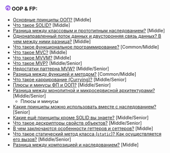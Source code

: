 <h3>
  <img src="../assets/WWW.png" width="16" height="16" />
  <span>OOP & FP:</span>
</h3>

- [Основные принципы ООП?](https://youtu.be/w-vUj0gHGgg?t=538) [Middle]
- [Что такое SOLID?](https://youtu.be/w-vUj0gHGgg?t=603) [Middle]
- [Разница между классовым и прототипным наследованием?](https://youtu.be/rWEsjNWBoIE?t=751) [Middle]
- [Однонаправленный поток данных и двусторонняя связь данных? В чем между ними разница?](https://youtu.be/rWEsjNWBoIE?t=845) [Middle]
- [Что такое функциональное программирование?](https://youtu.be/ovV8GhIkzBE?t=410) [Common/Middle]
- [Что такое MVC?](https://youtu.be/xZLxdts7ZW4?t=181) [Middle]
- [Что такое MVVM?](https://youtu.be/ovV8GhIkzBE?t=489) [Middle]
- [Что такое MVP?](https://youtu.be/ovV8GhIkzBE?t=581) [Middle/Senior]
- [Недостатки паттерна MVW?](https://youtu.be/xZLxdts7ZW4?t=282) [Middle/Senior]
- [Разница между функцией и методом?](https://youtu.be/ovV8GhIkzBE?t=645) [Common/Middle]
- [Что такое каррирование (Currying)?](https://youtu.be/ovV8GhIkzBE?t=681) [Middle/Senior]
- [Плюсы и минусы ФП и ООП?](https://youtu.be/70VnuTXi4Wk?t=327) [Middle/Senior]
- [Разница между монолитной и микросервисной архитектурами?](https://youtu.be/70VnuTXi4Wk?t=436) [Middle/Senior]
  - Плюсы и минусы
- [Какие принципы можно использовать вместе с наследованием?](https://youtu.be/XtQPrt8G0n8?t=119) [Senior]
- [Какие ещё принципы кроме SOLID вы знаете?](https://youtu.be/XtQPrt8G0n8?t=156) [Middle/Senior]
- [Что такое дескрипторы свойств объектов?](https://youtu.be/XtQPrt8G0n8?t=237) [Middle/Senior]
- [В чем заключаются особенности геттеров и сеттеров?](https://youtu.be/XtQPrt8G0n8?t=315) [Middle]
- [Что такое статический метод класса (`static`)? Как осуществляется его вызов?](https://youtu.be/G4iYlbilozM?t=641) [Middle/Senior]
- [Разница между композицией и наследованием?](https://youtu.be/GZUy2i6QN7o?t=29) [Middle]
